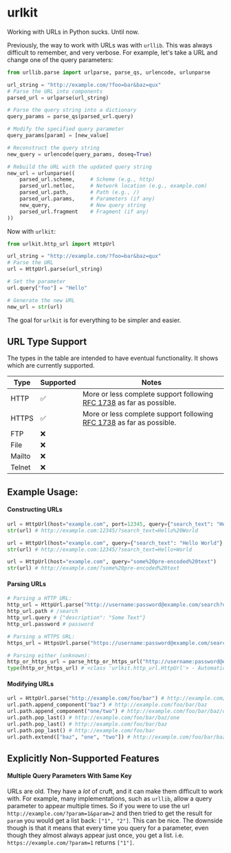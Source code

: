 # urlkit

Working with URLs in Python sucks. Until now.

Previously, the way to work with URLs was with `urllib`. This was always difficult to remember, and very verbose. For example, let's take a URL and change one of the query parameters:

```python
from urllib.parse import urlparse, parse_qs, urlencode, urlunparse

url_string = "http://example.com/?foo=bar&baz=qux"
# Parse the URL into components
parsed_url = urlparse(url_string)

# Parse the query string into a dictionary
query_params = parse_qs(parsed_url.query)

# Modify the specified query parameter
query_params[param] = [new_value]

# Reconstruct the query string
new_query = urlencode(query_params, doseq=True)

# Rebuild the URL with the updated query string
new_url = urlunparse((
    parsed_url.scheme,     # Scheme (e.g., http)
    parsed_url.netloc,     # Network location (e.g., example.com)
    parsed_url.path,       # Path (e.g., /)
    parsed_url.params,     # Parameters (if any)
    new_query,             # New query string
    parsed_url.fragment    # Fragment (if any)
))
```

Now with `urlkit`:

```python
from urlkit.http_url import HttpUrl

url_string = "http://example.com/?foo=bar&baz=qux"
# Parse the URL
url = HttpUrl.parse(url_string)

# Set the parameter
url.query["foo"] = "Hello"

# Generate the new URL
new_url = str(url)
```

The goal for `urlkit` is for everything to be simpler and easier.

## URL Type Support

The types in the table are intended to have eventual functionality. It shows which are currently supported.

| Type   | Supported | Notes                                                                                                                 |
| ------ | --------- | --------------------------------------------------------------------------------------------------------------------- |
| HTTP   | ✅        | More or less complete support following [RFC 1738](https://datatracker.ietf.org/doc/html/rfc1738) as far as possible. |
| HTTPS  | ✅        | More or less complete support following [RFC 1738](https://datatracker.ietf.org/doc/html/rfc1738) as far as possible. |
| FTP    | ❌        |                                                                                                                       |
| File   | ❌        |                                                                                                                       |
| Mailto | ❌        |                                                                                                                       |
| Telnet | ❌        |                                                                                                                       |

## Example Usage:

#### Constructing URLs

```python
url = HttpUrl(host="example.com", port=12345, query={"search_text": "Hello World"})
str(url) # http://example.com:12345/?search_text=Hello%20World

url = HttpUrl(host="example.com", query={"search_text": "Hello World"}, query_options=QueryOptions(space_encoding=SpaceEncoding.PLUS))
str(url) # http://example.com:12345/?search_text=Hello+World

url = HttpUrl(host="example.com", query="some%20pre-encoded%20text")
str(url) # http://example.com/?some%20pre-encoded%20text
```

#### Parsing URLs

```python
# Parsing a HTTP URL:
http_url = HttpUrl.parse("http://username:password@example.com/search?description=Some%20Text")
http_url.path # /search
http_url.query # {"description": "Some Text"}
http_url.password # password

# Parsing a HTTPS URL:
https_url = HttpsUrl.parse("https://username:password@example.com/search?description=Some%20Text")

# Parsing either (unknown):
http_or_https_url = parse_http_or_https_url("http://username:password@example.com/search?description=Some%20Text")
type(http_or_https_url) # <class 'urlkit.http_url.HttpUrl'> - Automatically returns the correct type
```

#### Modifying URLs

```python
url = HttpUrl.parse("http://example.com/foo/bar") # http://example.com/foo/bar
url.path.append_component("baz") # http://example.com/foo/bar/baz
url.path.append_component("one/two") # http://example.com/foo/bar/baz/one/two
url.path.pop_last() # http://example.com/foo/bar/baz/one
url.path.pop_last() # http://example.com/foo/bar/baz
url.path.pop_last() # http://example.com/foo/bar
url.path.extend(["baz", "one", "two"]) # http://example.com/foo/bar/baz/one/two
```

## Explicitly Non-Supported Features

#### Multiple Query Parameters With Same Key

URLs are old. They have a _lot_ of cruft, and it can make them difficult to work with. For example, many implementations, such as `urllib`, allow a query parameter to appear multiple times. So if you were to use the url `http://example.com/?param=1&param=2` and then tried to get the result for `param` you would get a list back: `["1", "2"]`. This can be nice. The downside though is that it means that every time you query for a parameter, even though they almost always appear just once, you get a list. i.e. `https://example.com/?param=1` returns `["1"]`.
